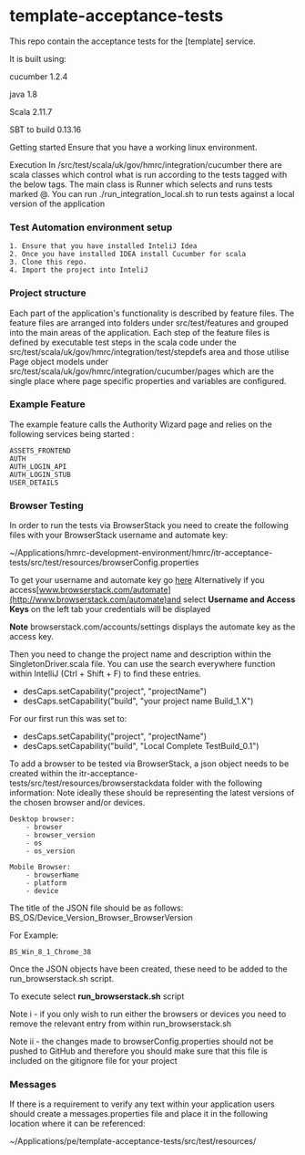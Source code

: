 
# template-acceptance-tests

This repo contain the acceptance tests for the [template] service.

It is built using:

cucumber 1.2.4

java 1.8

Scala 2.11.7

SBT to build 0.13.16

Getting started
Ensure that you have a working linux environment.

Execution
In /src/test/scala/uk/gov/hmrc/integration/cucumber there are scala classes which control what is run according to the tests tagged with the below tags. The main class is Runner which selects and runs tests marked @. You can run ./run_integration_local.sh to run tests against a local version of the application

###  Test Automation environment setup

    1. Ensure that you have installed InteliJ Idea
    2. Once you have installed IDEA install Cucumber for scala
    3. Clone this repo.
    4. Import the project into InteliJ
    
###  Project structure
Each part of the application's functionality is described by feature files. The feature files are arranged into folders under src/test/features and grouped into the main areas of the application.
Each step of the feature files is defined by executable test steps in the scala code under the src/test/scala/uk/gov/hmrc/integration/test/stepdefs area and those utilise Page object models under src/test/scala/uk/gov/hmrc/integration/cucumber/pages which are the single place where page specific properties and variables are configured.

###  Example Feature
The example feature calls the Authority Wizard page and relies on the following services being started :


    ASSETS_FRONTEND
    AUTH
    AUTH_LOGIN_API
    AUTH_LOGIN_STUB
    USER_DETAILS


### Browser Testing
In order to run the tests via BrowserStack you need to create the following files with your BrowserStack username and automate key: 
 
  ~/Applications/hmrc-development-environment/hmrc/itr-acceptance-tests/src/test/resources/browserConfig.properties
 

To get your username and automate key go [here](https://www.browserstack.com/accounts/settings)
Alternatively if you access[www.browserstack.com/automate](http://www.browserstack.com/automate)and select **Username and Access Keys** on the left tab your credentials will be displayed 

**Note** browserstack.com/accounts/settings displays the automate key as the access key.


Then you need to change the project name and description within the SingletonDriver.scala file.
You can use the search everywhere function within IntelliJ (Ctrl + Shift + F) to find these entries.
 - desCaps.setCapability("project", "projectName")
 - desCaps.setCapability("build", "your project name Build_1.X")
 
For our first run this was set to:
 - desCaps.setCapability("project", "projectName")
 - desCaps.setCapability("build", "Local Complete TestBuild_0.1")

To add a browser to be tested via BrowserStack, a json object needs to be created within the itr-acceptance-tests/src/test/resources/browserstackdata folder with the following information:
Note ideally these should be representing the latest versions of the chosen browser and/or devices.
 
    Desktop browser:
        - browser
        - browser_version
        - os
        - os_version
           
    Mobile Browser:
        - browserName
        - platform
        - device

The title of the JSON file should be as follows: 
BS_OS/Device_Version_Browser_BrowserVersion

For Example:

    BS_Win_8_1_Chrome_38

Once the JSON objects have been created, these need to be added to the run_browserstack.sh script.

To execute select **run_browserstack.sh** script

Note i - if you only wish to run either the browsers or devices you need to remove the relevant entry from within run_browserstack.sh

Note ii - the changes made to browserConfig.properties should not be pushed to GitHub and therefore you should make sure that this file is included on the gitignore file for your project

 ### Messages
    
 If there is a requirement to verify any text within your application users should create a messages.properties file and place it in the following location where it can be referenced:
  
  ~/Applications/pe/template-acceptance-tests/src/test/resources/   
